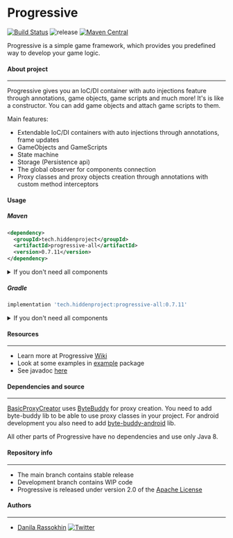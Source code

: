 # Progressive

[![Build Status](https://app.travis-ci.com/CrissNamon/progressive.svg?branch=main)](https://app.travis-ci.com/CrissNamon/progressive) ![release](https://img.shields.io/github/v/release/crissnamon/progressive?include_prereleases) [![Maven Central](https://maven-badges.herokuapp.com/maven-central/tech.hiddenproject/progressive/badge.svg)](https://maven-badges.herokuapp.com/maven-central/tech.hiddenproject/progressive)
<p>Progressive is a simple game framework, which provides you predefined way to develop your game logic.</p>

#### About project

___
<p>
Progressive gives you an IoC/DI container with auto injections feature through annotations, game objects, game scripts and much more! It's is like a constructor. You can add game objects and attach game scripts to them.

Main features:

- Extendable IoC/DI containers with auto injections through annotations, frame updates
- GameObjects and GameScripts
- State machine
- Storage (Persistence api)
- The global observer for components connection
- Proxy classes and proxy objects creation through annotations with custom method interceptors

</p> 

#### Usage

##### Maven

```xml
<dependency>
  <groupId>tech.hiddenproject</groupId>
  <artifactId>progressive-all</artifactId>
  <version>0.7.11</version>
</dependency>
```

<details>
  <summary>If you don't need all components</summary>

- progressive-api required for each component

```xml

<dependency>
  <groupId>tech.hiddenproject</groupId>
  <artifactId>progressive-api</artifactId>
  <version>0.7.11</version>
</dependency>
```

- progressive-game contains Game and related classes

```xml

<dependency>
  <groupId>tech.hiddenproject</groupId>
  <artifactId>progressive-game</artifactId>
  <version>0.7.11</version>
</dependency>
```

- progressive-injection contains DIContainer and related classes

```xml

<dependency>
  <groupId>tech.hiddenproject</groupId>
  <artifactId>progressive-injection</artifactId>
  <version>0.7.11</version>
</dependency>
```

- progressive-persistence contains Storage and related classes

```xml

<dependency>
  <groupId>tech.hiddenproject</groupId>
  <artifactId>progressive-persistence</artifactId>
  <version>0.7.11</version>
</dependency>
```

- progressive-proxy contains ProxyCreator and related classes

```xml

<dependency>
  <groupId>tech.hiddenproject</groupId>
  <artifactId>progressive-proxy</artifactId>
  <version>0.7.11</version>
</dependency>
```

</details>

##### Gradle

````groovy
implementation 'tech.hiddenproject:progressive-all:0.7.11'
````

<details>
  <summary>If you don't need all components</summary>

Use same artifacts from maven

</details>

#### Resources

___

* Learn more at Progressive [Wiki](https://github.com/CrissNamon/progressive/wiki)
* Look at some examples
  in [example](https://github.com/CrissNamon/progressive/blob/main/src/main/java/tech/hiddenproject/example/) package
* See javadoc [here](https://hiddenproject.tech/progressive/javadoc)

#### Dependencies and source

___

[BasicProxyCreator](https://github.com/CrissNamon/progressive/blob/main/src/main/java/ru/hiddenproject/progressive/basic/BasicProxyCreator.java)
uses [ByteBuddy](https://bytebuddy.net/) for proxy creation. You need to add byte-buddy lib to be able to use proxy
classes in your project. For android development you also need to
add [byte-buddy-android](https://github.com/raphw/byte-buddy/tree/master/byte-buddy-android) lib.
<p>All other parts of Progressive have no dependencies and use only Java 8.</p> 

#### Repository info

___

* The main branch contains stable release
* Development branch contains WIP code
* Progressive is released under version 2.0 of the [Apache License](https://www.apache.org/licenses/LICENSE-2.0)

#### Authors

___

* [Danila Rassokhin](https://gihub.com/crissnamon) [![Twitter](https://img.shields.io/twitter/follow/kpekepsalt_en?style=social)](https://twitter.com/kpekepsalt_en)
